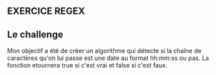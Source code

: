 ## EXERCICE REGEX

## Le challenge

Mon objectif a été de créer un algorithme qui détecte si la chaîne de caractères qu'on lui passe est une date au format hh:mm:ss ou pas.
La fonction etournera true si c'est vrai et false si c'est faux.
